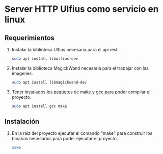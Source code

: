 # Server HTTP Ulfius como servicio en linux

## Requerimientos

1. Instalar la biblioteca Ulfius necesaria para el api rest.

   ```bash
   sudo apt install libulfius-dev
   ```

2. Instalar la biblioteca MagickWand necesaria para el trabajar con las imagenes.

   ```bash
   sudo apt install libmagickwand-dev
   ```

3. Tener instalados los paquetes de make y gcc para poder compilar el proyecto.

   ```bash
   sudo apt install gcc make
   ```

## Instalación

1. En la raiz del proyecto ejecutar el comando "make" para construir los binarios necesarios para poder ejecutar el proyecto.

   ```bash
   make
   ```

